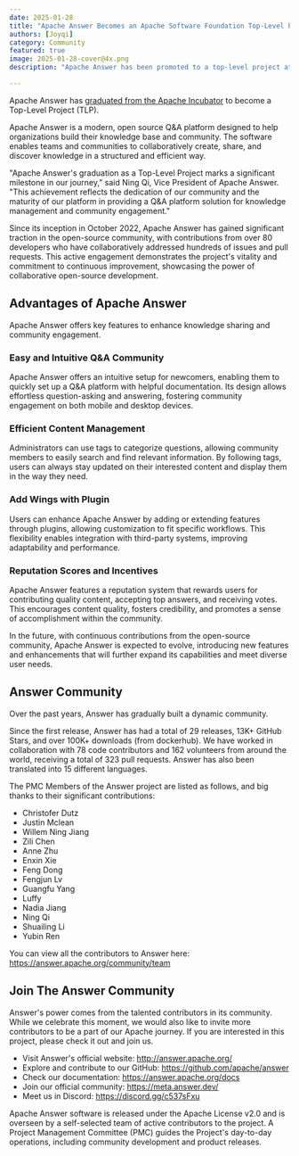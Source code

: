 ```yaml
---
date: 2025-01-28
title: "Apache Answer Becomes an Apache Software Foundation Top-Level Project"
authors: [Joyqi]
category: Community
featured: true
image: 2025-01-28-cover@4x.png
description: "Apache Answer has been promoted to a top-level project at the Apache Software Foundation. This article will introduce the project and its future plans."

---
```


Apache Answer has [graduated from the Apache Incubator](https://news.apache.org/foundation/entry/the-apache-software-foundation-announces-new-top-level-projects) to become a Top-Level Project (TLP).

Apache Answer is a modern, open source Q&A platform designed to help organizations build their knowledge base and community. The software enables teams and communities to collaboratively create, share, and discover knowledge in a structured and efficient way.

"Apache Answer's graduation as a Top-Level Project marks a significant milestone in our journey," said Ning Qi, Vice President of Apache Answer. "This achievement reflects the dedication of our community and the maturity of our platform in providing a Q&A platform solution for knowledge management and community engagement."

Since its inception in October 2022, Apache Answer has gained significant traction in the open-source community, with contributions from over 80 developers who have collaboratively addressed hundreds of issues and pull requests. This active engagement demonstrates the project's vitality and commitment to continuous improvement, showcasing the power of collaborative open-source development.

## Advantages of Apache Answer

Apache Answer offers key features to enhance knowledge sharing and community engagement.

### Easy and Intuitive Q&A Community

Apache Answer offers an intuitive setup for newcomers, enabling them to quickly set up a Q&A platform with helpful documentation. Its design allows effortless question-asking and answering, fostering community engagement on both mobile and desktop devices.

### Efficient Content Management

Administrators can use tags to categorize questions, allowing community members to easily search and find relevant information. By following tags, users can always stay updated on their interested content and display them in the way they need.

### Add Wings with Plugin

Users can enhance Apache Answer by adding or extending features through plugins, allowing customization to fit specific workflows. This flexibility enables integration with third-party systems, improving adaptability and performance.

### Reputation Scores and Incentives

Apache Answer features a reputation system that rewards users for contributing quality content, accepting top answers, and receiving votes. This encourages content quality, fosters credibility, and promotes a sense of accomplishment within the community.

In the future, with continuous contributions from the open-source community, Apache Answer is expected to evolve, introducing new features and enhancements that will further expand its capabilities and meet diverse user needs.

## Answer Community

Over the past years, Answer has gradually built a dynamic community.

Since the first release, Answer has had a total of 29 releases, 13K+ GitHub Stars, and over 100K+ downloads (from dockerhub). We have worked in collaboration with 78 code contributors and 162 volunteers from around the world, receiving a total of 323 pull requests. Answer has also been translated into 15 different languages.

The PMC Members of the Answer project are listed as follows, and big thanks to their significant contributions:

- Christofer Dutz
- Justin Mclean
- Willem Ning Jiang
- Zili Chen
- Anne Zhu
- Enxin Xie
- Feng Dong
- Fengjun Lv
- Guangfu Yang
- Luffy
- Nadia Jiang
- Ning Qi
- Shuailing Li
- Yubin Ren

You can view all the contributors to Answer here: https://answer.apache.org/community/team

## Join The Answer Community

Answer's power comes from the talented contributors in its community. While we celebrate this moment, we would also like to invite more contributors to be a part of our Apache journey. If you are interested in this project, please check it out and join us.

- Visit Answer's official website: http://answer.apache.org/
- Explore and contribute to our GitHub: https://github.com/apache/answer
- Check our documentation: https://answer.apache.org/docs
- Join our official community: https://meta.answer.dev/
- Meet us in Discord: https://discord.gg/c537sFxu

Apache Answer software is released under the Apache License v2.0 and is overseen by a self-selected team of active contributors to the project. A Project Management Committee (PMC) guides the Project's day-to-day operations, including community development and product releases.
